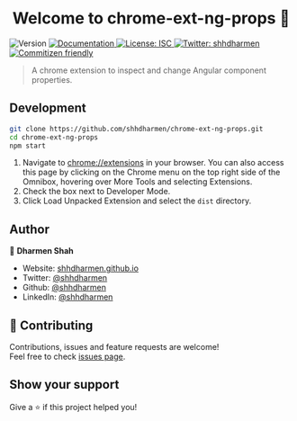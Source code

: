 <h1 align="center">Welcome to chrome-ext-ng-props 👋</h1>
<p>
  <img alt="Version" src="https://img.shields.io/badge/version-1.0.0-blue.svg?cacheSeconds=2592000" />
  <a href="https://github.com/shhdharmen/chrome-ext-ng-props" target="_blank">
    <img alt="Documentation" src="https://img.shields.io/badge/documentation-yes-brightgreen.svg" />
  </a>
  <a href="#" target="_blank">
    <img alt="License: ISC" src="https://img.shields.io/badge/License-ISC-yellow.svg" />
  </a>
  <a href="https://twitter.com/shhdharmen" target="_blank">
    <img alt="Twitter: shhdharmen" src="https://img.shields.io/twitter/follow/shhdharmen.svg?style=social" />
  </a>
  <a href="http://commitizen.github.io/cz-cli/" target="_blank">
    <img alt="Commitizen friendly" src="https://img.shields.io/badge/commitizen-friendly-brightgreen.svg">
  </a>
</p>

> A chrome extension to inspect and change Angular component properties.

## Development

```bash
git clone https://github.com/shhdharmen/chrome-ext-ng-props.git
cd chrome-ext-ng-props
npm start
```

1. Navigate to [chrome://extensions](chrome://extensions) in your browser. You can also access this page by clicking on the Chrome menu on the top right side of the Omnibox, hovering over More Tools and selecting Extensions.
2. Check the box next to Developer Mode.
3. Click Load Unpacked Extension and select the `dist` directory.

## Author

👤 **Dharmen Shah**

- Website: [shhdharmen.github.io](https://shhdharmen.github.io)
- Twitter: [@shhdharmen](https://twitter.com/shhdharmen)
- Github: [@shhdharmen](https://github.com/shhdharmen)
- LinkedIn: [@shhdharmen](https://linkedin.com/in/shhdharmen)

## 🤝 Contributing

Contributions, issues and feature requests are welcome!<br />Feel free to check [issues page](https://github.com/shhdharmen/chrome-ext-ng-props/issues).

## Show your support

Give a ⭐️ if this project helped you!
